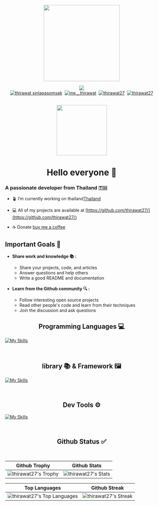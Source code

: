  <p align="center">
  <a href="https://discord.com/users/715845203268993046">
    <img height="250px" src="https://lanyard.cnrad.dev/api/715845203268993046?showDisplayName=true&hideDecoration=true&theme=dark&borderRadius=25px&bg=17153B" />
  </a>
</p>

<div align="center" >

<img src="https://komarev.com/ghpvc/?username=thirawat27&label=Profile%20views&color=7469B6&style=for-the-badge"><br>
<a href="https://www.facebook.com/thirawat.sinlapasomsak.27/" target="blank"><img  src="https://img.shields.io/badge/Facebook-0866FF.svg?style=for-the-badge&logo=Facebook&logoColor=white" alt="thirawat sinlapasomsak"/></a>&nbsp;
<a href="https://instagram.com/me._.thirawat" target="blank"><img 
 src="https://img.shields.io/badge/Instagram-E4405F.svg?style=for-the-badge&logo=Instagram&logoColor=white" alt="me._.thirawat"/></a>&nbsp;
 <a href="https://dev.to/thirawat27" target="blank"><img 
 src="https://img.shields.io/badge/dev.to-0A0A0A.svg?style=for-the-badge&logo=devdotto&logoColor=white" alt="thirawat27"/></a>&nbsp;
  <a href="https://medium.com/@thirawat27" target="blank"><img 
 src="https://img.shields.io/badge/Medium-000000.svg?style=for-the-badge&logo=Medium&logoColor=white" alt="thirawat27"/></a>

</div> <br>



<div align="center">
<img height="165px" weight="165px"  src="https://user-images.githubusercontent.com/5713670/87202985-820dcb80-c2b6-11ea-9f56-7ec461c497c3.gif" />
</div>

<h1 align="center">Hello everyone 👋</h1>
<h3 align="left">A passionate developer from Thailand 🇹🇭</h3>

- 🪴 I’m currently working on thailand[Thailand](https://www.google.com/maps/place/%E0%B8%9B%E0%B8%A3%E0%B8%B0%E0%B9%80%E0%B8%97%E0%B8%A8%E0%B9%84%E0%B8%97%E0%B8%A2/@13.0003076,96.992706,6z/data=!3m1!4b1!4m5!3m4!1s0x304d8df747424db1:0x9ed72c880757e802!8m2!3d15.870032!4d100.992541)

- 💻 All of my projects are available at [https://github.com/thirawat27/](https://github.com/thirawat27/)

- ☕ Donate [buy me a coffee](https://www.buymeacoffee.com/thirawat27)
  
<h2>Important Goals 📌</h2>

<ul>
   <li><strong>Share work and knowledge 📚 :</strong></li>
     <ul>
       <li>Share your projects, code, and articles</li>
       <li>Answer questions and help others</li>
       <li>Write a good README and documentation</li>
     </ul><br>
   <li><strong>Learn from the Github community 🔍 :</strong></li>
     <ul>
       <li>Follow interesting open source projects</li>
       <li>Read other people's code and learn from their techniques</li>
       <li>Join the discussion and ask questions</li>
     </ul>
</ul>

<h2 align="center">Programming Languages 💻</h2>
<p align="center">

[![My Skills](https://skillicons.dev/icons?i=html,css,sass,js,ts,c,cpp,mysql,kotlin,lua,php,py,r)](https://skillicons.dev)

</p><br>

<h2 align="center">library 📚 & Framework 🖼️</h2>
<p align="center">

[![My Skills](https://skillicons.dev/icons?i=bootstrap,jquery,npm,react,pnpm,tailwind,nextjs)](https://skillicons.dev)

</p><br>

<h2 align="center">Dev Tools ⚙️</h2>
<p align="center">

[![My Skills](https://skillicons.dev/icons?i=discord,cloudflare,vite,workers,firebase,figma,git,godot,kali,ai,idea,replit,stackoverflow,vscode,visualstudio,docker,arduino)](https://skillicons.dev)

</p><br>



<div align="center">

 <h2>Github  Status ✅</h2><br>

| Github Trophy | Github Stats |
|---|---|
| ![thirawat27's Trophy](https://github-profile-trophy.vercel.app/?username=thirawat27&theme=algolia&row=2&column=3&border_radius=45) | ![thirawat27's Stats](https://github-readme-stats.vercel.app/api?username=thirawat27&theme=algolia&show_icons=true&hide_border=false&count_private=true&border_radius=20&date_format=j%20M%5B%20Y%5D) |

| Top Languages | Github Streak |
|---|---|
| ![thirawat27's Top Languages](https://github-readme-stats.vercel.app/api/top-langs/?username=thirawat27&theme=algolia&show_icons=true&hide_border=false&layout=compact&border_radius=20&date_format=j%20M%5B%20Y%5D) | ![thirawat27's Streak](https://github-readme-streak-stats.herokuapp.com?user=thirawat27&theme=algolia&border_radius=20&locale=en) |
